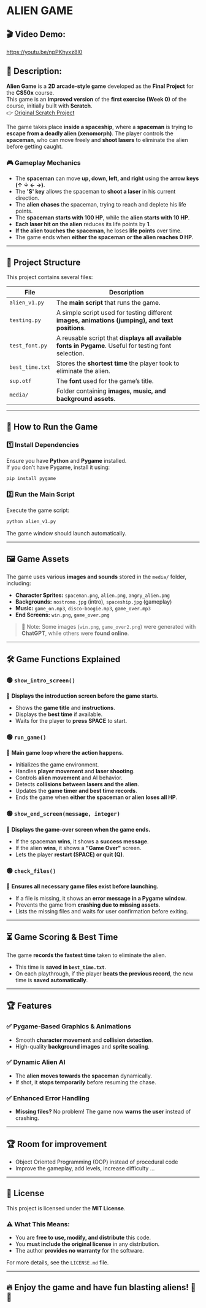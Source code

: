 # **ALIEN GAME**

## 🎬 Video Demo:  
<URL HERE> https://youtu.be/npPKhyxz8l0

## 📖 Description:

**Alien Game** is a **2D arcade-style game** developed as the **Final Project** for the **CS50x** course.  
This game is an **improved version** of the **first exercise (Week 0)** of the course, initially built with **Scratch**.  
👉 [Original Scratch Project](https://scratch.mit.edu/projects/1065060280)

The game takes place **inside a spaceship**, where a **spaceman** is trying to **escape from a deadly alien (xenomorph)**. The player controls the **spaceman**, who can move freely and **shoot lasers** to eliminate the alien before getting caught.  

### 🎮 **Gameplay Mechanics**
- The **spaceman** can move **up, down, left, and right** using the **arrow keys (↑ ↓ ← →)**.
- The **'S' key** allows the spaceman to **shoot a laser** in his current direction.
- The **alien chases** the spaceman, trying to reach and deplete his life points.
- The **spaceman starts with 100 HP**, while the **alien starts with 10 HP**.
- **Each laser hit on the alien** reduces its life points by **1**.
- **If the alien touches the spaceman**, he loses **life points** over time.
- The game ends when **either the spaceman or the alien reaches 0 HP**.

---

## 📁 **Project Structure**
This project contains several files:

| File | Description |
|------|------------|
| `alien_v1.py` | The **main script** that runs the game. |
| `testing.py` | A simple script used for testing different **images, animations (jumping), and text positions**. |
| `test_font.py` | A reusable script that **displays all available fonts in Pygame**. Useful for testing font selection. |
| `best_time.txt` | Stores the **shortest time** the player took to eliminate the alien. |
| `sup.otf` | The **font** used for the game’s title. |
| `media/` | Folder containing **images, music, and background assets**.|

---

## 🚀 **How to Run the Game**
### **1️⃣ Install Dependencies**
Ensure you have **Python** and **Pygame** installed.  
If you don’t have Pygame, install it using:

```sh
pip install pygame
```

### **2️⃣ Run the Main Script**
Execute the game script:

```sh
python alien_v1.py
```

The game window should launch automatically.

---

## 🖼️ **Game Assets**
The game uses various **images and sounds** stored in the `media/` folder, including:
- **Character Sprites:** `spaceman.png`, `alien.png`, `angry_alien.png`
- **Backgrounds:** `nostromo.jpg` (intro), `spaceship.jpg` (gameplay)
- **Music:** `game_on.mp3`, `disco-boogie.mp3`, `game_over.mp3`
- **End Screens:** `win.png`, `game_over.png`

> 📝 Note: Some images (`win.png`, `game_over2.png`) were generated with **ChatGPT**, while others were **found online**.

---

## 🛠️ **Game Functions Explained**
### **🟢 `show_intro_screen()`**
📌 **Displays the introduction screen before the game starts.**  
- Shows the **game title** and **instructions**.
- Displays the **best time** if available.
- Waits for the player to **press SPACE** to start.

### **🟢 `run_game()`**
📌 **Main game loop where the action happens.**  
- Initializes the game environment.
- Handles **player movement** and **laser shooting**.
- Controls **alien movement** and AI behavior.
- Detects **collisions between lasers and the alien**.
- Updates the **game timer and best time records**.
- Ends the game when **either the spaceman or alien loses all HP**.

### **🟢 `show_end_screen(message, integer)`**
📌 **Displays the game-over screen when the game ends.**  
- If the spaceman **wins**, it shows a **success message**.
- If the alien **wins**, it shows a **"Game Over"** screen.
- Lets the player **restart (SPACE) or quit (Q)**.

### **🟢 `check_files()`**
📌 **Ensures all necessary game files exist before launching.**  
- If a file is missing, it shows an **error message in a Pygame window**.
- Prevents the game from **crashing due to missing assets**.
- Lists the missing files and waits for user confirmation before exiting.

---

## ⏳ **Game Scoring & Best Time**
The game **records the fastest time** taken to eliminate the alien.  
- This time is **saved in `best_time.txt`**.
- On each playthrough, if the player **beats the previous record**, the new time is **saved automatically**.

---

## 🏆 **Features**
### ✅ **Pygame-Based Graphics & Animations**
- Smooth **character movement** and **collision detection**.
- High-quality **background images** and **sprite scaling**.

### ✅ **Dynamic Alien AI**
- The **alien moves towards the spaceman** dynamically.
- If shot, it **stops temporarily** before resuming the chase.

### ✅ **Enhanced Error Handling**
- **Missing files?** No problem! The game now **warns the user** instead of crashing.

---

## 🏆 **Room for improvement**
- Object Oriented Programming (OOP) instead of procedural code
- Improve the gameplay, add levels, increase difficulty ... 

---

## 📜 **License**
This project is licensed under the **MIT License**. 

### ⚠️ What This Means:
- You are **free to use, modify, and distribute** this code.
- You **must include the original license** in any distribution.
- The author **provides no warranty** for the software.

For more details, see the `LICENSE.md` file.

---

## 🔥 **Enjoy the game and have fun blasting aliens!** 👾💥
